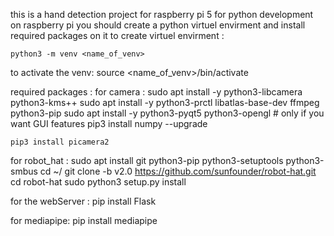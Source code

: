 this is a hand detection project for raspberry pi 5 
for python development on raspberry pi you should create a python virtuel envirment and install required packages on it 
to create virtuel envirment : 
    
    python3 -m venv <name_of_venv>
to activate the venv:
    source <name_of_venv>/bin/activate

required packages : 
for camera :
    sudo apt install -y python3-libcamera python3-kms++
    sudo apt install -y python3-prctl libatlas-base-dev ffmpeg python3-pip
    sudo apt install -y python3-pyqt5 python3-opengl # only if you want GUI features
    pip3 install numpy --upgrade

    pip3 install picamera2

for robot_hat :
    sudo apt install git python3-pip python3-setuptools python3-smbus
    cd ~/
    git clone -b v2.0 https://github.com/sunfounder/robot-hat.git
    cd robot-hat
    sudo python3 setup.py install

for the webServer :
    pip install Flask

for mediapipe:
    pip install mediapipe

